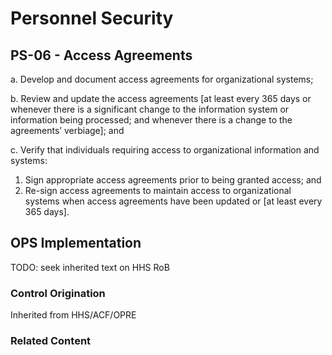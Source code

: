 # Personnel Security
## PS-06 - Access Agreements

a. Develop and document access agreements for organizational systems;

b. Review and update the access agreements [at least every 365 days or whenever there is a significant change to the information system or information being processed; and whenever there is a change to the agreements’ verbiage]; and

c. Verify that individuals requiring access to organizational information and systems:<br />
1. Sign appropriate access agreements prior to being granted access; and
2. Re-sign access agreements to maintain access to organizational systems when access agreements have been updated or [at least every 365 days].

## OPS Implementation

TODO: seek inherited text on HHS RoB

### Control Origination

Inherited from HHS/ACF/OPRE

### Related Content
